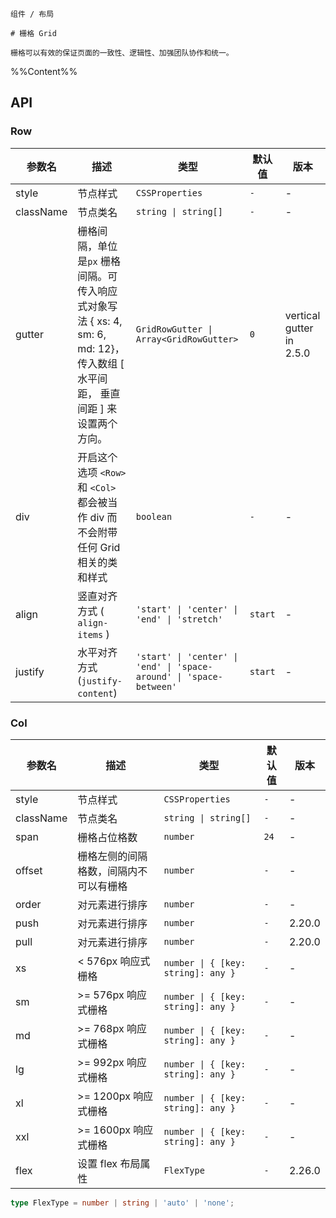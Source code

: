 `````
组件 / 布局

# 栅格 Grid

栅格可以有效的保证页面的一致性、逻辑性、加强团队协作和统一。
`````

%%Content%%

## API

### Row

|参数名|描述|类型|默认值|版本|
|---|---|---|---|---|
|style|节点样式|`CSSProperties`|`-`|-|
|className|节点类名|`string \| string[]`|`-`|-|
|gutter|栅格间隔，单位是`px` 栅格间隔。可传入响应式对象写法 { xs: 4, sm: 6, md: 12}，传入数组 [ 水平间距， 垂直间距 ] 来设置两个方向。|`GridRowGutter \| Array<GridRowGutter>`|`0`|vertical gutter in 2.5.0|
|div|开启这个选项 `<Row>` 和 `<Col>` 都会被当作 div 而不会附带任何 Grid 相关的类和样式|`boolean`|`-`|-|
|align|竖直对齐方式 ( `align-items` )|`'start' \| 'center' \| 'end' \| 'stretch'`|`start`|-|
|justify|水平对齐方式 (`justify-content`)|`'start' \| 'center' \| 'end' \| 'space-around' \| 'space-between'`|`start`|-|

### Col

|参数名|描述|类型|默认值|版本|
|---|---|---|---|---|
|style|节点样式|`CSSProperties`|`-`|-|
|className|节点类名|`string \| string[]`|`-`|-|
|span|栅格占位格数|`number`|`24`|-|
|offset|栅格左侧的间隔格数，间隔内不可以有栅格|`number`|`-`|-|
|order|对元素进行排序|`number`|`-`|-|
|push|对元素进行排序|`number`|`-`|2.20.0|
|pull|对元素进行排序|`number`|`-`|2.20.0|
|xs|< 576px 响应式栅格|`number \| { [key: string]: any }`|`-`|-|
|sm|>= 576px 响应式栅格|`number \| { [key: string]: any }`|`-`|-|
|md|>= 768px 响应式栅格|`number \| { [key: string]: any }`|`-`|-|
|lg|>= 992px 响应式栅格|`number \| { [key: string]: any }`|`-`|-|
|xl|>= 1200px 响应式栅格|`number \| { [key: string]: any }`|`-`|-|
|xxl|>= 1600px 响应式栅格|`number \| { [key: string]: any }`|`-`|-|
|flex|设置 flex 布局属性|`FlexType`|`-`|2.26.0|

```ts
type FlexType = number | string | 'auto' | 'none';
```
